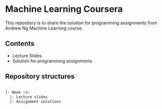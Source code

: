 # Machine Learning Coursera
This repository is to share the solution for programming assignments from Andrew Ng Machine Learning course. 


## Contents
* Lecture Slides
* Solution for programming assignments


## Repository structures
``` bash
.
|- Week <i>
  |- Lecture slides
  |- Assignment solutions
```
